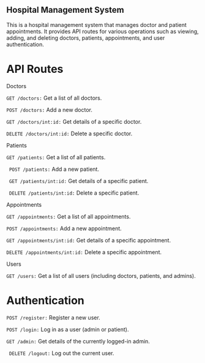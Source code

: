 ## Hospital Management System
This is a hospital management system that manages doctor and patient appointments. It provides API routes for various operations such as viewing, adding, and deleting doctors, patients, appointments, and user authentication.

# API Routes

Doctors

``` GET /doctors: ```
Get a list of all doctors.

``` POST /doctors: ```
Add a new doctor.

``` GET /doctors/int:id: ```
Get details of a specific doctor.

``` DELETE /doctors/int:id: ```
Delete a specific doctor.

Patients

```GET /patients:```
 Get a list of all patients.

``` POST /patients:```
 Add a new patient.

``` GET /patients/int:id:```
 Get details of a specific patient.

``` DELETE /patients/int:id:```
 Delete a specific patient.

Appointments

``` GET /appointments: ```
Get a list of all appointments.

``` POST /appointments: ```
Add a new appointment.

``` GET /appointments/int:id: ```
Get details of a specific appointment.

``` DELETE /appointments/int:id: ```
Delete a specific appointment.

Users

``` GET /users: ```
Get a list of all users (including doctors, patients, and admins).

# Authentication

``` POST /register: ```
Register a new user.

``` POST /login: ```
Log in as a user (admin or patient).

``` GET /admin: ```
Get details of the currently logged-in admin.

``` DELETE /logout:```
 Log out the current user.